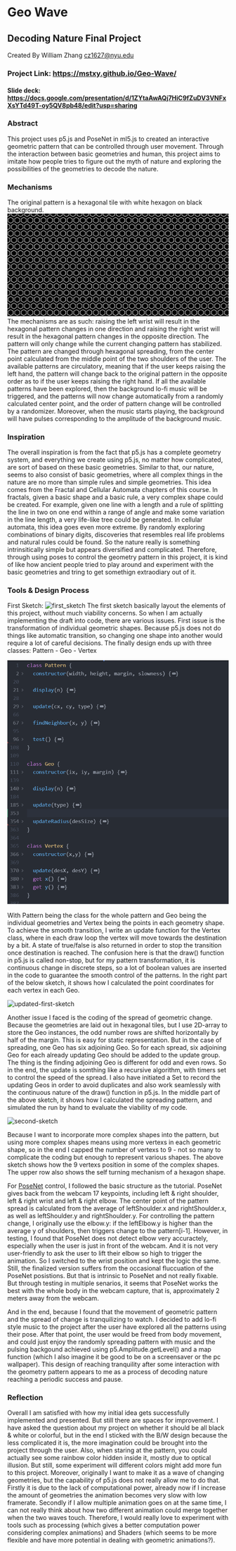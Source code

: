 # Geo Wave
## Decoding Nature Final Project
Created By William Zhang [cz1627@nyu.edu](cz1627@nyu.edu)

### Project Link: https://mstxy.github.io/Geo-Wave/
#### Slide deck: https://docs.google.com/presentation/d/1ZYtaAwAQj7HiC9fZuDV3VNFxXsYTd49T-oy5QV8pb48/edit?usp=sharing

### Abstract 
This project uses p5.js and PoseNet in ml5.js to created an interactive geometric pattern that can be controlled through user movement. Through the interaction between basic geometries and human, this project aims to imitate how people tries to figure out the myth of nature and exploring the possibilities of the geometries to decode the nature. 

### Mechanisms
The original pattern is a hexagonal tile with white hexagon on black background. 
![pattern_0](doc/pattern_0.png)
The mechanisms are as such: raising the left wrist will result in the hexagonal pattern changes in one direction and raising the right wrist will result in the hexagonal pattern changes in the opposite direction. The pattern will only change while the current changing pattern has stabilized. The pattern are changed through hexagonal spreading, from the center point calculated from the middle point of the two shoulders of the user. The available patterns are circulatory, meaning that if the user keeps raising the left hand, the pattern will change back to the original pattern in the opposite order as to if the user keeps raising the right hand. If all the available patterns have been explored, then the background lo-fi music will be triggered, and the patterns will now change automatically from a randomly calculated center point, and the order of pattern change will be controlled by a randomizer. Moreover, when the music starts playing, the background will have pulses corresponding to the amplitude of the background music.

### Inspiration
The overall inspiration is from the fact that p5.js has a complete geometry system, and everything we create using p5.js, no matter how complicated, are sort of based on these basic geometries. Similar to that, our nature, seems to also consist of basic geometries, where all complex things in the nature are no more than simple rules and simple geometries. This idea comes from the Fractal and Cellular Automata chapters of this course. In fractals, given a basic shape and a basic rule, a very complex shape could be created. For example, given one line with a length and a rule of splitting the line in two on one end within a range of angle and make some variation in the line length, a very life-like tree could be generated. In cellular automata, this idea goes even more extreme. By randomly exploring combinations of binary digits, discoveries that resembles real life problems and natural rules could be found. So the nature really is something intrinsitically simple but appears diversified and complicated. Therefore, through using poses to control the geometry pattern in this project, it is kind of like how ancient people tried to play around and experiment with the basic geometries and tring to get somethign extraodiary out of it.

### Tools & Design Process
First Sketch: 
![first_sketch](doc/draft.jpg)
The first sketch basically layout the elements of this project, without much viability concerns. So when I am actually implementing the draft into code, there are various issues. First issue is the transformation of individual geometric shapes. Because p5.js does not do things like automatic transition, so changing one shape into another would require a lot of careful decisions. The finally design ends up with three classes: Pattern - Geo - Vertex

![pattern_code](doc/pattern_code.png)

With Pattern being the class for the whole pattern and Geo being the individual geometries and Vertex being the points in each geometry shape. To achieve the smooth transition, I write an update function for the Vertex class, where in each draw loop the vertex will move towards the destination by a bit. A state of true/false is also returned in order to stop the transition once destination is reached. The confusion here is that the draw() function in p5.js is called non-stop, but for my pattern transformation, it is continuous change in discrete steps, so a lot of boolean values are inserted in the code to guarantee the smooth control of the patterns. In the right part of the below sketch, it shows how I calculated the point coordinates for each vertex in each Geo.

![updated-first-sketch](doc/sketch_1.jpg)

Another issue I faced is the coding of the spread of geometric change. Because the geometries are laid out in hexagonal tiles, but I use 2D-array to store the Geo instances, the odd number rows are shifted horizontally by half of the margin. This is easy for static representation. But in the case of spreading, one Geo has six adjoining Geo. So for each spread, six adjoining Geo for each already updating Geo should be added to the update group. The thing is the finding adjoining Geo is different for odd and even rows. So in the end, the update is somthing like a recursive algorithm, with timers set to control the speed of the spread. I also have initiated a Set to record the updating Geos in order to avoid duplicates and also work seamlessly with the continuous nature of the draw() function in p5.js. In the middle part of the above sketch, it shows how I calculated the spreading pattern, and simulated the run by hand to evaluate the viability of my code.

![second-sketch](doc/sketch_2.jpg)

Because I want to incorporate more complex shapes into the pattern, but using more complex shapes means using more vertexs in each geometric shape, so in the end I capped the number of vertexs to 9 - not so many to complicate the coding but enough to represent various shapes. The above sketch shows how the 9 vertexs position in some of the complex shapes. The upper row also shows the self turning mechanism of a hexagon shape.

For [PoseNet](https://learn.ml5js.org/#/reference/posenet) control, I followed the basic structure as the tutorial. PoseNet gives back from the webcam 17 keypoints, including left & right shoulder, left & right wrist and left & right elbow. The center point of the pattern spread is calculated from the average of leftShoulder.x and rightShoulder.x, as well as leftShoulder.y and rightShoulder.y. For controlling the pattern change, I originally use the elbow.y: if the leftElbow.y is higher than the average y of shoulders, then triggers change to the pattern\[i-1]. However, in testing, I found that PoseNet does not detect elbow very accuractely, especially when the user is just in front of the webcam. And it is not very user-friendly to ask the user to lift their elbow so high to trigger the animation. So I switched to the wrist position and kept the logic the same. Still, the finalized version suffers from the occasional fluccuation of the PoseNet posistions. But that is intrinsic to PoseNet and not really fixable. But through testing in multiple senarios, it seems that PoseNet works the best with the whole body in the webcam capture, that is, approximately 2 meters away from the webcam.

And in the end, because I found that the movement of geometric pattern and the spread of change is tranquilizing to watch. I decided to add lo-fi style music to the project after the user have explored all the patterns using their pose. After that point, the user would be freed from body movement, and could just enjoy the randomly spreading pattern with music and the pulsing backgound achieved using p5.Amplitude.getLevel() and a map function (which I also imagine it be good to be on a screensaver or the pc wallpaper). This design of reaching tranquility after some interaction with the geometry pattern appears to me as a process of decoding nature reaching a periodic success and pause. 

### Reflection 
Overall I am satisfied with how my initial idea gets successfully implemented and presented. But still there are spaces for improvement. I have asked the question about my project on whether it should be all black & white or colorful, but in the end I sticked with the B/W design because the less complicated it is, the more imagination could be brought into the project through the user. Also, when staring at the pattern, you could actually see some rainbow color hidden inside it, mostly due to optical illusion. But still, some experiment will different colors might add more fun to this project.
Moreover, originally I want to make it as a wave of changing geometries, but the capability of p5.js does not really allow me to do that. Firstly it is due to the lack of computational power, already now if I increase the amount of geometries the animation becomes very slow with low framerate. Secondly if I allow multiple animation goes on at the same time, I can not really think about how two different animation could merge together when the two waves touch. Therefore, I would really love to experiment with tools such as processing (which gives a better computation power considering complex animations) and Shaders (which seems to be more flexible and have more potential in dealing with geometric animations?).
